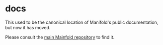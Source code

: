 # docs

This used to be the canonical location of Manifold's public documentation, but now it has moved.

Please consult the [main Mainfold repository](https://github.com/manifoldmarkets/manifold) to find it.
